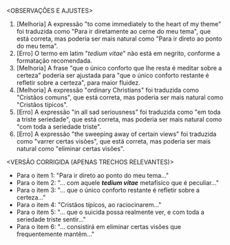 <OBSERVAÇÕES E AJUSTES>
1. [Melhoria] A expressão "to come immediately to the heart of my theme" foi traduzida como "Para ir diretamente ao cerne do meu tema", que está correta, mas poderia ser mais natural como "Para ir direto ao ponto do meu tema".
2. [Erro] O termo em latim "_tedium vitae_" não está em negrito, conforme a formatação recomendada.
3. [Melhoria] A frase "que o único conforto que lhe resta é meditar sobre a certeza" poderia ser ajustada para "que o único conforto restante é refletir sobre a certeza", para maior fluidez.
4. [Melhoria] A expressão "ordinary Christians" foi traduzida como "Cristãos comuns", que está correta, mas poderia ser mais natural como "Cristãos típicos".
5. [Erro] A expressão "in all sad seriousness" foi traduzida como "em toda a triste seriedade", que está correta, mas poderia ser mais natural como "com toda a seriedade triste".
6. [Erro] A expressão "the sweeping away of certain views" foi traduzida como "varrer certas visões", que está correta, mas poderia ser mais natural como "eliminar certas visões".

<VERSÃO CORRIGIDA (APENAS TRECHOS RELEVANTES)>
- Para o item 1: "Para ir direto ao ponto do meu tema..."
- Para o item 2: "... com aquele **_tedium vitae_** metafísico que é peculiar..."
- Para o item 3: "... que o único conforto restante é refletir sobre a certeza..."
- Para o item 4: "Cristãos típicos, ao raciocinarem..."
- Para o item 5: "... que o suicida possa realmente ver, e com toda a seriedade triste sentir..."
- Para o item 6: "... consistirá em eliminar certas visões que frequentemente mantêm..."